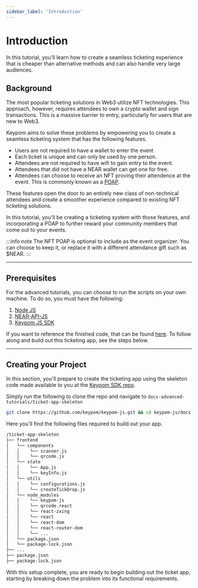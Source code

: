 ```yaml
---
sidebar_label: 'Introduction'
---
```

# Introduction
In this tutorial, you'll learn how to create a seamless ticketing experience that is cheaper than alternative methods and can also handle very large audiences.
## Background
The most popular ticketing solutions in Web3 utilize NFT technologies. This approach, however, requires attendees to own a crypto wallet and sign transactions. This is a massive barrier to entry, particularly for users that are new to Web3. 

Keypom aims to solve these problems by empowering you to create a seamless ticketing system that has the following features.

* Users are not required to have a wallet to enter the event.
* Each ticket is unique and can only be used by one person.
* Attendees are not required to have wifi to gain entry to the event.
* Attendees that did not have a NEAR wallet can get one for free.
* Attendees can choose to receive an NFT proving their attendence at the event. This is commonly known as a [POAP](https://academy.binance.com/en/glossary/proof-of-attendance-protocol-poap).

These features open the door to an entirely new class of non-technical attendees and create a smoother experience compared to existing NFT ticketing solutions.

In this tutorial, you'll be creating a ticketing system with those features, and incorporating a POAP to further reward your community members that come out to your events. 

:::info note
The NFT POAP is optional to include as the event organizer. You can choose to keep it, or replace it with a different attendance gift such as $NEAR.
:::

---

## Prerequisites

For the advanced tutorials, you can choose to run the scripts on your own machine. To do so, you must have the following:

1. [Node JS](https://docs.npmjs.com/downloading-and-installing-node-js-and-npm)  
2. [NEAR-API-JS](https://docs.near.org/tools/near-api-js/quick-reference#install)  
3. [Keypom JS SDK](https://github.com/keypom/keypom-js#installation)

If you want to reference the finished code, that can be found [here](https://github.com/keypom/keypom-js/tree/min/ticketing-tutorial/docs-advanced-tutorials/ticket-app). To follow along and build out this ticketing app, see the steps below. 

---

## Creating your Project
In this section, you'll prepare to create the ticketing app using the skeleton code made available to you at the [Keypom SDK repo](https://github.com/keypom/keypom-js). 

Simply run the following to clone the repo and navigate to `docs-advanced-tutorials/ticket-app-skeleton`

```bash
git clone https://github.com/keypom/keypom-js.git && cd keypom-js/docs-advanced-tutorials/ticket-app-skeleton
```

Here you'll find the following files required to build out your app.

```bash
/ticket-app-skeleton
├── frontend
│   └── components
│   │    └── scanner.js
│   │    └── qrcode.js
│   └── state
│   │    └── App.js
│   │    └── keyInfo.js
│   └── utils
│   │    └── configurations.js
│   │    └── createTickDrop.js
│   └── node_modules
│   │    └── keypom-js
│   │    └── qrcode.react
│   │    └── react-zxing
│   │    └── react
│   │    └── react-dom
│   │    └── react-router-dom
│   │    └── ...
│   └── package.json
│   └── package-lock.json
├── ...
├── package.json
├── package-lock.json
```

With this setup complete, you are ready to begin building out the ticket app, starting by breaking down the problem into its functional requirements. 






